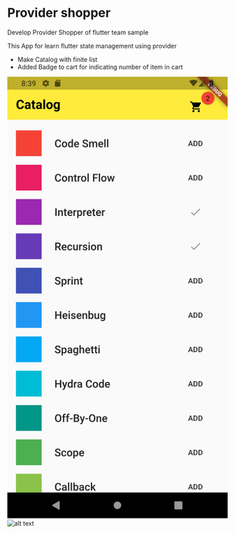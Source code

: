 # Provider shopper

Develop Provider Shopper of flutter team sample

This App for learn flutter state management using provider
- Make Catalog with finite list 
- Added Badge to cart for indicating number of item in cart

![Test Image 1](githubimages/screen_shoot.png)
<img src="url" alt="alt text" width="400px" height="700">


